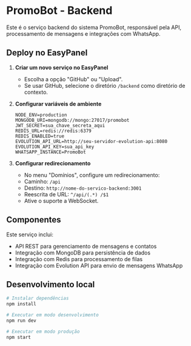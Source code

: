 # PromoBot - Backend

Este é o serviço backend do sistema PromoBot, responsável pela API, processamento de mensagens e integrações com WhatsApp.

## Deploy no EasyPanel

1. **Criar um novo serviço no EasyPanel**
   - Escolha a opção "GitHub" ou "Upload".
   - Se usar GitHub, selecione o diretório `/backend` como diretório de contexto.

2. **Configurar variáveis de ambiente**
   ```
   NODE_ENV=production
   MONGODB_URI=mongodb://mongo:27017/promobot
   JWT_SECRET=sua_chave_secreta_aqui
   REDIS_URL=redis://redis:6379
   REDIS_ENABLED=true
   EVOLUTION_API_URL=http://seu-servidor-evolution-api:8080
   EVOLUTION_API_KEY=sua_api_key
   WHATSAPP_INSTANCE=PromoBot
   ```

3. **Configurar redirecionamento**
   - No menu "Domínios", configure um redirecionamento:
   - Caminho: `/api`
   - Destino: `http://nome-do-servico-backend:3001`
   - Reescrita de URL: `^/api/(.*) /$1`
   - Ative o suporte a WebSocket.

## Componentes

Este serviço inclui:
- API REST para gerenciamento de mensagens e contatos
- Integração com MongoDB para persistência de dados
- Integração com Redis para processamento de filas
- Integração com Evolution API para envio de mensagens WhatsApp

## Desenvolvimento local

```bash
# Instalar dependências
npm install

# Executar em modo desenvolvimento
npm run dev

# Executar em modo produção
npm start
``` 